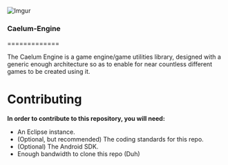 ![Imgur](http://i.imgur.com/ISxctvZ.png)

### Caelum-Engine
=============

The Caelum Engine is a game engine/game utilities library, designed with a generic enough architecture so as to enable for near countless different games to be created using it.


**Contributing**
=============

**In order to contribute to this repository, you will need:**
* An Eclipse instance.
* (Optional, but recommended) The coding standards for this repo.
* (Optional) The Android SDK.
* Enough bandwidth to clone this repo (Duh)
